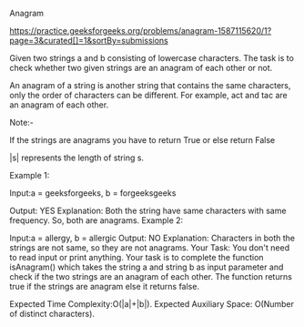 Anagram

https://practice.geeksforgeeks.org/problems/anagram-1587115620/1?page=3&curated[]=1&sortBy=submissions



Given two strings a and b consisting of lowercase characters. The task is to check whether two given strings are an anagram of each other or not. 

An anagram of a string is another string that contains the same characters, only the order of characters can be different. For example, act and tac are an anagram of each other.



Note:-


If the strings are anagrams you have to return True or else return False


|s| represents the length of string s.


Example 1:



Input:a = geeksforgeeks, b = forgeeksgeeks

Output: YES
Explanation: Both the string have same characters with
        same frequency. So, both are anagrams.
Example 2:

Input:a = allergy, b = allergic
Output: NO
Explanation: Characters in both the strings are 
        not same, so they are not anagrams.
Your Task:
You don't need to read input or print anything. Your task is to complete the function isAnagram() which takes the string a and string b as input parameter and check if the two strings are an anagram of each other. The function returns true if the strings are anagram else it returns false.

Expected Time Complexity:O(|a|+|b|).
Expected Auxiliary Space: O(Number of distinct characters).
